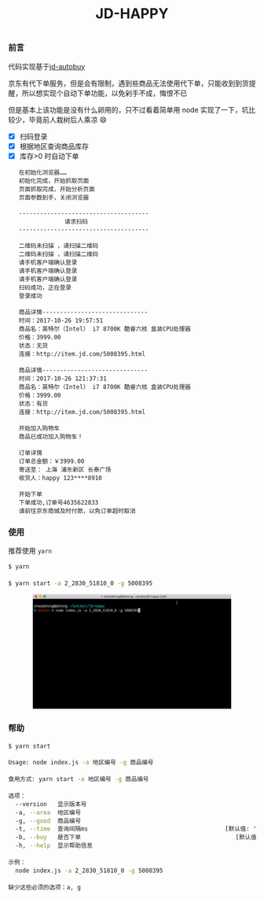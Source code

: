 <h1 align="center">JD-HAPPY<h1>

### 前言

代码实现基于[jd-autobuy](https://github.com/Adyzng/jd-autobuy)

京东有代下单服务，但是会有限制，遇到些商品无法使用代下单，只能收到到货提醒，所以想实现个自动下单功能，以免剁手不成，悔恨不已

但是基本上该功能是没有什么卵用的，只不过看着简单用 node 实现了一下，坑比较少，毕竟前人栽树后人乘凉 :smile:

- [x] 扫码登录
- [x] 根据地区查询商品库存
- [x] 库存>0 时自动下单

```
   在初始化浏览器……
   初始化完成，开始抓取页面
   页面抓取完成，开始分析页面
   页面参数到手，关闭浏览器

   -------------------------------------
                请求扫码
   -------------------------------------

   二维码未扫描 ，请扫描二维码
   二维码未扫描 ，请扫描二维码
   请手机客户端确认登录
   请手机客户端确认登录
   请手机客户端确认登录
   扫码成功，正在登录
   登录成功

   商品详情------------------------------
   时间：2017-10-26 19:57:51
   商品名：英特尔（Intel） i7 8700K 酷睿六核 盒装CPU处理器
   价格：3999.00
   状态：无货
   连接：http://item.jd.com/5008395.html

   商品详情------------------------------
   时间：2017-10-26 121:37:31
   商品名：英特尔（Intel） i7 8700K 酷睿六核 盒装CPU处理器
   价格：3999.00
   状态：有货
   连接：http://item.jd.com/5008395.html

   开始加入购物车
   商品已成功加入购物车！

   订单详情
   订单总金额：￥3999.00
   寄送至： 上海 浦东新区 长泰广场
   收货人：happy 123****8910

   开始下单
   下单成功,订单号4635622833
   请前往京东商城及时付款，以免订单超时取消
```

### 使用

推荐使用 `yarn`

```bash
$ yarn

$ yarn start -a 2_2830_51810_0 -g 5008395
```

<p align="center">
<img src="./jd-happy.gif" width="80%"/>
</p>

### 帮助

```bash
$ yarn start

Usage: node index.js -a 地区编号 -g 商品编号

食用方式: yarn start -a 地区编号 -g 商品编号

选项：
  --version   显示版本号                                                  [布尔]
  -a, --area  地区编号                                                    [必需]
  -g, --good  商品编号                                                    [必需]
  -t, --time  查询间隔ms                                       [默认值: "10000"]
  -b, --buy   是否下单                                            [默认值: true]
  -h, --help  显示帮助信息                                                [布尔]

示例：
  node index.js -a 2_2830_51810_0 -g 5008395

缺少这些必须的选项：a, g
```
